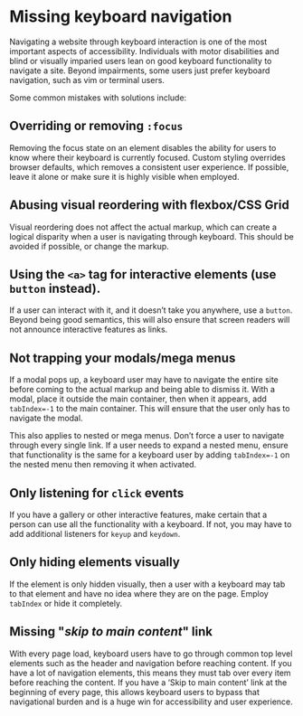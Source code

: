 # Missing keyboard navigation

Navigating a website through keyboard interaction is one of the most important aspects of accessibility. Individuals with motor disabilities and blind or visually imparied users lean on good keyboard functionality to navigate a site. Beyond impairments, some users just prefer keyboard navigation, such as vim or terminal users.

Some common mistakes with solutions include:

## Overriding or removing `:focus`

Removing the focus state on an element disables the ability for users to know where their keyboard is currently focused. Custom styling overrides browser defaults, which removes a consistent user experience. If possible, leave it alone or make sure it is highly visible when employed.

## Abusing visual reordering with flexbox/CSS Grid
Visual reordering does not affect the actual markup, which can create a logical disparity when a user is navigating through keyboard. This should be avoided if possible, or change the markup.

## Using the `<a>` tag for interactive elements (use `button` instead).
If a user can interact with it, and it doesn’t take you anywhere, use a `button`. Beyond being good semantics, this will also ensure that screen readers will not announce interactive features as links.

## Not trapping your modals/mega menus
If a modal pops up, a keyboard user may have to navigate the entire site before coming to the actual markup and being able to dismiss it. With a modal, place it outside the main container, then when it appears, add `tabIndex=-1` to the main container. This will ensure that the user only has to navigate the modal.

This also applies to nested or mega menus. Don’t force a user to navigate through every single link. If a user needs to expand a nested menu, ensure that functionality is the same for a keyboard user by adding `tabIndex=-1` on the nested menu then removing it when activated.

## Only listening for `click` events
If you have a gallery or other interactive features, make certain that a person can use all the functionality with a keyboard. If not, you may have to add additional listeners for `keyup` and `keydown`.

## Only hiding elements visually
If the element is only hidden visually, then a user with a keyboard may tab to that element and have no idea where they are on the page. Employ `tabIndex` or hide it completely.

## Missing "_skip to main content_" link
With every page load, keyboard users have to go through common top level elements such as the header and navigation before reaching content. If you have a lot of navigation elements, this means they must tab over every item before reaching the content. If you have a ‘Skip to main content’ link at the beginning of every page, this allows keyboard users to bypass that navigational burden and is a huge win for accessibility and user experience.
